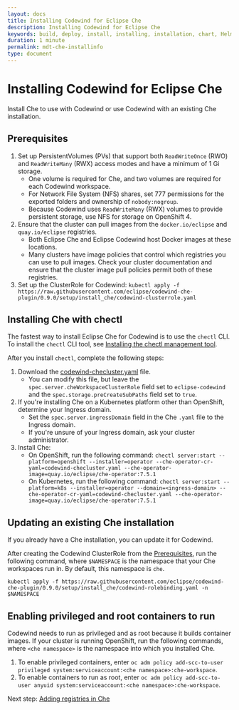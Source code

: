 ```yaml
---
layout: docs
title: Installing Codewind for Eclipse Che
description: Installing Codewind for Eclipse Che
keywords: build, deploy, install, installing, installation, chart, Helm, develop, cloud, public cloud, services, command line, cli, command, start, stop, update, open, delete, options, operation, devops, OpenShift, OKD
duration: 1 minute
permalink: mdt-che-installinfo
type: document
---
```


# Installing Codewind for Eclipse Che

Install Che to use with Codewind or use Codewind with an existing Che installation.

## Prerequisites

1. Set up PersistentVolumes (PVs) that support both `ReadWriteOnce` (RWO) and `ReadWriteMany` (RWX) access modes and have a minimum of 1 Gi storage.
   - One volume is required for Che, and two volumes are required for each Codewind workspace.
   - For Network File System (NFS) shares, set 777 permissions for the exported folders and ownership of `nobody:nogroup`.
   - Because Codewind uses `ReadWriteMany` (RWX) volumes to provide persistent storage, use NFS for storage on OpenShift 4.
2. Ensure that the cluster can pull images from the `docker.io/eclipse` and `quay.io/eclipse` registries.
   - Both Eclipse Che and Eclipse Codewind host Docker images at these locations.
   - Many clusters have image policies that control which registries you can use to pull images. Check your cluster documentation and ensure that the cluster image pull policies permit both of these registries.
3. Set up the ClusterRole for Codewind:
`kubectl apply -f https://raw.githubusercontent.com/eclipse/codewind-che-plugin/0.9.0/setup/install_che/codewind-clusterrole.yaml`

## Installing Che with chectl

The fastest way to install Eclipse Che for Codewind is to use the `chectl` CLI. To install the `chectl` CLI tool, see [Installing the chectl management tool](https://www.eclipse.org/che/docs/che-7/installing-the-chectl-management-tool/).

After you install `chectl`, complete the following steps:
1. Download the [codewind-checluster.yaml](https://github.com/eclipse/codewind-che-plugin/blob/0.9.0/setup/install_che/che-operator/codewind-checluster.yaml) file.
    - You can modify this file, but leave the `spec.server.cheWorkspaceClusterRole` field set to `eclipse-codewind` and the `spec.storage.preCreateSubPaths` field set to `true`.
2. If you're installing Che on a Kubernetes platform other than OpenShift, determine your Ingress domain.
    - Set the `spec.server.ingressDomain` field in the Che `.yaml` file to the Ingress domain.
    - If you're unsure of your Ingress domain, ask your cluster administrator.
3. Install Che:
    - On OpenShift, run the following command: `chectl server:start --platform=openshift --installer=operator --che-operator-cr-yaml=codewind-checluster.yaml --che-operator-image=quay.io/eclipse/che-operator:7.5.1`
    - On Kubernetes, run the following command: `chectl server:start --platform=k8s --installer=operator --domain=<ingress-domain> --che-operator-cr-yaml=codewind-checluster.yaml --che-operator-image=quay.io/eclipse/che-operator:7.5.1`

## Updating an existing Che installation

If you already have a Che installation, you can update it for Codewind.

After creating the Codewind ClusterRole from the [Prerequisites](#prerequisites), run the following command, where `$NAMESPACE` is the namespace that your Che workspaces run in. By default, this namespace is `che`.
```
kubectl apply -f https://raw.githubusercontent.com/eclipse/codewind-che-plugin/0.9.0/setup/install_che/codewind-rolebinding.yaml -n $NAMESPACE
```

## Enabling privileged and root containers to run

Codewind needs to run as privileged and as root because it builds container images. If your cluster is running OpenShift, run the following commands, where `<che namespace>` is the namespace into which you installed Che.
1. To enable privileged containers, enter `oc adm policy add-scc-to-user privileged system:serviceaccount:<che namespace>:che-workspace`.
2. To enable containers to run as root, enter `oc adm policy add-scc-to-user anyuid system:serviceaccount:<che namespace>:che-workspace`.

Next step: [Adding registries in Che](mdt-che-setupregistries.html)